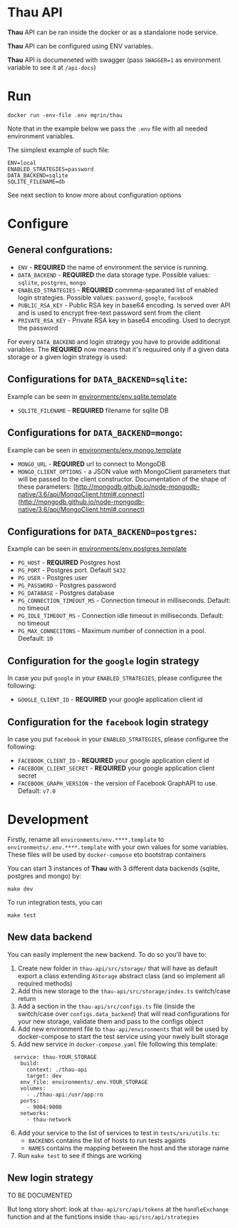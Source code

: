 # Thau API

**Thau** API can be ran inside the docker or as a standalone node service.

**Thau** API can be configured using ENV variables. 

**Thau** API is documeneted with swagger (pass `SWAGGER=1` as environment variable to see it at `/api-docs`)

# Run
```
docker run -env-file .env mgrin/thau
```

Note that in the example below we pass the `.env` file with all needed environment variables.

The siimplest example of such file:
```
ENV=local
ENABLED_STRATEGIES=password
DATA_BACKEND=sqlite
SQLITE_FILENAME=db
```

See next section to know more about configuration options

# Configure

## General confgurations:
* `ENV` - **REQUIRED** the name of environment the service is running.
* `DATA_BACKEND` - **REQUIRED** the data storage type. Possible values: `sqlite`, `postgres`, `mongo`
* `ENABLED_STRATEGIES` - **REQUIRED** commma-separated list of enabled login strategies. Possible values: `password`, `google`, `facebook`
* `PUBLIC_RSA_KEY` - Public RSA key in base64 encoding. Is served over API and is used to encrypt free-text password sent from the client
* `PRIVATE_RSA_KEY` - Private RSA key in base64 encoding. Used to decrypt the password

For every `DATA_BACKEND` and login strategy you have to provide additional variables. The **REQUIRED** now means that it's requuired only if a given data storage or a given login strategy is used:

## Configurations for `DATA_BACKEND=sqlite`:
Example can be seen in [environments/env.sqlite.template](https://github.com/MGrin/thau/blob/master/environments/env.sqlite.template)

* `SQLITE_FILENAME` - **REQUIRED** filename for sqlite DB

## Configurations for `DATA_BACKEND=mongo`:
Example can be seen in [environments/env.mongo.template](https://github.com/MGrin/thau/blob/master/environments/env.mongo.template)

* `MONGO_URL` - **REQUIRED** url to connect to MongoDB
* `MONGO_CLIENT_OPTIONS` - a JSON value with MongoClient parameters that will be passed to the client constructor. Documentation of the shape of these parameters: [http://mongodb.github.io/node-mongodb-native/3.6/api/MongoClient.html#.connect](http://mongodb.github.io/node-mongodb-native/3.6/api/MongoClient.html#.connect)

## Configurations for `DATA_BACKEND=postgres`:
Example can be seen in [environments/env.postgres.template](https://github.com/MGrin/thau/blob/master/environments/env.postgres.template)

* `PG_HOST` - **REQUIRED** Postgres host
* `PG_PORT` - Postgres port. Default `5432`
* `PG_USER` - Postgres user
* `PG_PASSWORD` - Postgres password
* `PG_DATABASE` - Postgres database
* `PG_CONNECTION_TIMEOUT_MS` - Connection timeout in milliseconds. Default: no timeout
* `PG_IDLE_TIMEOUT_MS` - Connection idle timeout in milliseconds. Default: no timeout
* `PG_MAX_CONNECITONS` - Maximum number of connection in a pool. Deefault: `10`

## Configuration for the `google` login strategy
In case you put `google` in your `ENABLED_STRATEGIES`, please configuree the following:

* `GOOGLE_CLIENT_ID` - **REQUIRED** your google application client id

## Configuration for the `facebook` login strategy
In case you put `facebook` in your `ENABLED_STRATEGIES`, please configuree the following:

* `FACEBOOK_CLIENT_ID` - **REQUIRED** your google application client id
* `FACEBOOK_CLIENT_SECRET` - **REQUIRED** your google application client secret
* `FACEBOOK_GRAPH_VERSION` - the version of Facebook GraphAPI to use. Default: `v7.0`

# Development

Firstly, rename all `environments/env.****.template` to `environments/.env.****.template` with your own values for some variables. These files will be used by `docker-compose` eto bootstrap containers

You can start 3 instances of **Thau** with 3 different data backends (sqlite, postgres and mongo) by:
```
make dev
```

To run integration tests, you can
```
make test
```

## New data backend
You can easily implement the new backend. To do so you'll have to:
1. Create new folder in `thau-api/src/storage/` that will have as default export a class extending `AStorage` abstract class (and so implement all required methods)
2. Add this new storage to the `thau-api/src/storage/index.ts` switch/case return
3. Add a section in the `thau-api/src/configs.ts` file (inside the switch/case over `configs.data_backend`) that will read configurations for your new storage, validate them and pass to the configs object
4. Add new environment file to `thau-api/environments` that will be used by docker-compose to start the test service using your nwely built storage
5. Add new service in `docker-compose.yaml` file following this template:
```
  service: thau-YOUR_STORAGE
    build:
      context: ./thau-api
      target: dev
    env_file: environments/.env.YOUR_STORAGE
    volumes:
      - ./thau-api:/usr/app:ro
    ports:
      - 9004:9000
    networks:
      - thau-network
```
6. Add your service to the list of services to test in `tests/srs/utils.ts`:
    * `BACKENDS` contains the list of hosts to run tests againts
    * `NAMES` contains the mapping between the host and the storage name
7. Run `make test` to see if things are working

## New login strategy
TO BE DOCUMENTED

But long story short: look at `thau-api/src/api/tokens` at the `handleExchange` function and at the functions inside `thau-api/src/api/strategies`